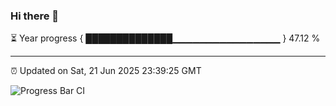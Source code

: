 ### Hi there 👋

⏳ Year progress { ██████████████▁▁▁▁▁▁▁▁▁▁▁▁▁▁▁▁ } 47.12 %

---

⏰ Updated on Sat, 21 Jun 2025 23:39:25 GMT

![Progress Bar CI](https://github.com/IshwaranRudhara/GIT-ACTION/workflows/Progress%20Bar%20CI/badge.svg)
